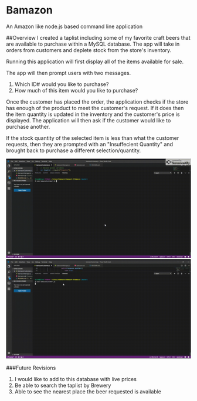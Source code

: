 # Bamazon
An Amazon like node.js based command line application

##Overview
I created a taplist including some of my favorite craft beers that are available to purchase within a MySQL database. The app will take in orders from customers and deplete stock from the store's inventory. 

Running this application will first display all of the items available for sale.

The app will then prompt users with two messages.
1. Which ID# would you like to purchase?
2. How much of this item would you like to purchase?

Once the customer has placed the order, the application checks if the store has enough of the product to meet the customer's request.
If it does then the item quantity is updated in the inventory and the customer's price is displayed. The application will then ask if the customer would like to purchase another.

If the stock quantity of the selected item is less than what the customer requests, then they are prompted with an "Insuffecient Quantity" and brought back to purchase a different selection/quantity.

![GIF Demo 1](/bamazonDemo1.gif)
![GIF Demo 2](/bamazonDemo2.gif)

<!-- ###Manager View
The manager will be prompted with the following choices.
- Products for Sale
- View Low Inventory
- Add to Inventory
- Add New Product

If a manager selects View Products for Sale, the app should list every available item: the item IDs, names, prices, and quantities.

If a manager selects View Low Inventory, then it should list all items with an inventory count lower than five.

If a manager selects Add to Inventory, your app should display a prompt that will let the manager "add more" of any item currently in the store.

If a manager selects Add New Product, it should allow the manager to add a completely new product to the store.

![GIF of Program]()
![GIF of Program]()
![GIF of Program]()
![GIF of Program]()

###Supervisor View



![GIF of Program]()
![GIF of Program]() -->

###Future Revisions
1. I would like to add to this database with live prices
2. Be able to search the taplist by Brewery
3. Able to see the nearest place the beer requested is available
